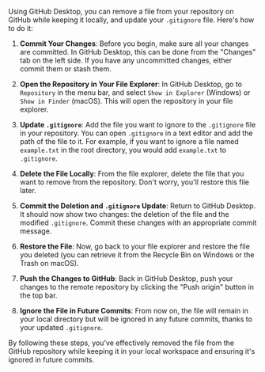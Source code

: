 Using GitHub Desktop, you can remove a file from your repository on GitHub while keeping it locally, and update your `.gitignore` file. Here's how to do it:

1. **Commit Your Changes**: Before you begin, make sure all your changes are committed. In GitHub Desktop, this can be done from the "Changes" tab on the left side. If you have any uncommitted changes, either commit them or stash them.
    
2. **Open the Repository in Your File Explorer**: In GitHub Desktop, go to `Repository` in the menu bar, and select `Show in Explorer` (Windows) or `Show in Finder` (macOS). This will open the repository in your file explorer.
    
3. **Update `.gitignore`**: Add the file you want to ignore to the `.gitignore` file in your repository. You can open `.gitignore` in a text editor and add the path of the file to it. For example, if you want to ignore a file named `example.txt` in the root directory, you would add `example.txt` to `.gitignore`.
    
4. **Delete the File Locally**: From the file explorer, delete the file that you want to remove from the repository. Don't worry, you'll restore this file later.
    
5. **Commit the Deletion and `.gitignore` Update**: Return to GitHub Desktop. It should now show two changes: the deletion of the file and the modified `.gitignore`. Commit these changes with an appropriate commit message.
    
6. **Restore the File**: Now, go back to your file explorer and restore the file you deleted (you can retrieve it from the Recycle Bin on Windows or the Trash on macOS).
    
7. **Push the Changes to GitHub**: Back in GitHub Desktop, push your changes to the remote repository by clicking the "Push origin" button in the top bar.
    
8. **Ignore the File in Future Commits**: From now on, the file will remain in your local directory but will be ignored in any future commits, thanks to your updated `.gitignore`.
    

By following these steps, you've effectively removed the file from the GitHub repository while keeping it in your local workspace and ensuring it's ignored in future commits.
